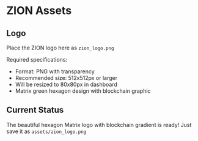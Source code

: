 # ZION Assets

## Logo
Place the ZION logo here as `zion_logo.png`

Required specifications:
- Format: PNG with transparency
- Recommended size: 512x512px or larger
- Will be resized to 80x80px in dashboard
- Matrix green hexagon design with blockchain graphic

## Current Status
The beautiful hexagon Matrix logo with blockchain gradient is ready!
Just save it as `assets/zion_logo.png`
